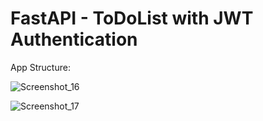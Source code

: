 # FastAPI - ToDoList with JWT Authentication


App Structure:

![Screenshot_16](https://user-images.githubusercontent.com/78355845/182905089-99a2988a-6748-49da-9cd8-b53964e355df.png)


![Screenshot_17](https://user-images.githubusercontent.com/78355845/182907185-3b3c18c4-b790-4a4a-a29b-0658de48bf75.png)

